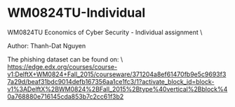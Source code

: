 # WM0824TU-Individual
WM0824TU Economics of Cyber Security - Individual assignment \\

Author: Thanh-Dat Nguyen

The phishing dataset can be found on:  \\
https://edge.edx.org/courses/course-v1:DelftX+WM0824+Fall_2015/courseware/371204a8ef61470fb9e5c9693f37a29d/beaf31bdc9014defb167356aa1ce1fc3/1?activate_block_id=block-v1%3ADelftX%2BWM0824%2BFall_2015%2Btype%40vertical%2Bblock%40a768880e716145cda853b7c2cc61f3b2
